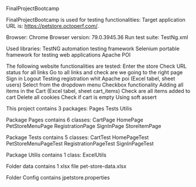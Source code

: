 
FinalProjectBootcamp


FinalProjectBootcamp is used for testing functionalities:
Target application URL is: https://petstore.octoperf.com/.

Browser: Chrome Browser version: 79.0.3945.36
Run test suite: TestNg.xml

Used libraries:
TestNG automation testing framework
Selenium portable framework for testing web applications
Apache POI

The following website functionalities are tested:
Enter the store
Check URL status for all links
Go to all links and check are we going to the right page 
Sign in 
Logout 
Testing registration whit Apache poi (Excel tabel, sheet users)
Select from the dropdown menu
Checkbox functionality
Adding all items in the Cart (Excel tabel, sheet cart_items)
Check are all items added to cart
Delete all cookies
Check if cart is empty
Using soft assert

This project contains 3 packages:
Pages
Tests
Utilis


Package Pages contains 6 classes:
CartPage
HomePage
PetStoreMenuPage
RegistrationPage
SignInPage
StoreItemPage

Package Tests contains 5 classes:
CartTest
HomePageTest
PetStoreMenuPageTest
RegistrationPageTest
SignInPageTest

Package Utilis contains 1 class:
ExcelUtils

Folder data contains 1 xlsx file
pet-store-data.xlsx

Folder Config contains
jpetstore.properties
